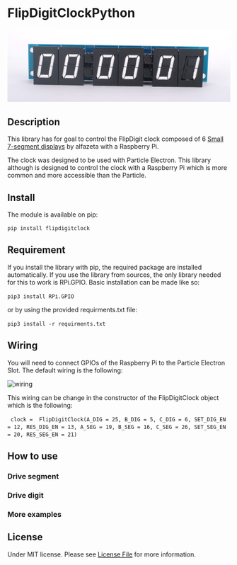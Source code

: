 # FlipDigitClockPython
![wiring](https://raw.githubusercontent.com/lucblender/FlipDigitClockPython/main/ressources/clock.png)
## Description

This library has for goal to control the FlipDigit clock composed of 6 [Small 7-segment displays](https://flipdots.com/en/products-services/small-7-segment-displays/) by alfazeta with a Raspberry Pi.

The clock was designed to be used with Particle Electron. This library although is designed to control the clock with a Raspberry Pi which is more common and more accessible than the Particle.

## Install

The module is available on pip:
```
pip install flipdigitclock
```

## Requirement

If you install the library with pip, the required package are installed automatically. If you use the library from sources, the only library needed for this to work is RPi.GPIO. Basic installation can be made like so:

```pip3 install RPi.GPIO```

or by using the provided requirments.txt file:

```pip3 install -r requirments.txt```


## Wiring

You will need to connect GPIOs of the Raspberry Pi to the Particle Electron Slot. The default wiring is the following:

![wiring](https://raw.githubusercontent.com/lucblender/FlipDigitClockPython/main/ressources/wiring.png)

This wiring can be change in the constructor of the FlipDigitClock object which is the following:

``` clock =  FlipDigitClock(A_DIG = 25, B_DIG = 5, C_DIG = 6, SET_DIG_EN = 12, RES_DIG_EN = 13, A_SEG = 19, B_SEG = 16, C_SEG = 26, SET_SEG_EN = 20, RES_SEG_EN = 21)```

## How to use

### Drive segment

### Drive digit

### More examples

## License

Under MIT license. Please see [License File](https://github.com/lucblender/FlipDigitClockPython/blob/main/LICENSE) for more information.